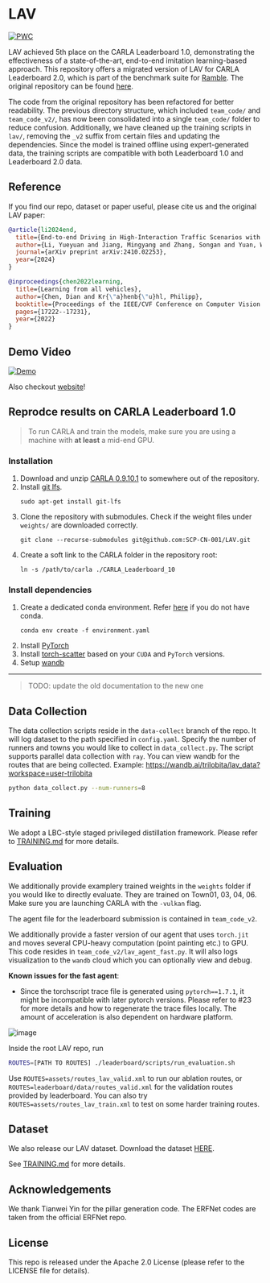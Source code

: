 # LAV

[![PWC](https://img.shields.io/endpoint.svg?url=https://paperswithcode.com/badge/learning-from-all-vehicles/autonomous-driving-on-carla-leaderboard)](https://paperswithcode.com/sota/autonomous-driving-on-carla-leaderboard?p=learning-from-all-vehicles)

LAV achieved 5th place on the CARLA Leaderboard 1.0, demonstrating the effectiveness of a state-of-the-art, end-to-end imitation learning-based approach. This repository offers a migrated version of LAV for CARLA Leaderboard 2.0, which is part of the benchmark suite for [Ramble](https://github.com/SCP-CN-001/ramble). The original repository can be found [here](git@github.com:dotchen/LAV.git).

The code from the original repository has been refactored for better readability. The previous directory structure, which included `team_code/` and `team_code_v2/`, has now been consolidated into a single `team_code/` folder to reduce confusion. Additionally, we have cleaned up the training scripts in `lav/`, removing the `_v2` suffix from certain files and updating the dependencies. Since the model is trained offline using expert-generated data, the training scripts are compatible with both Leaderboard 1.0 and Leaderboard 2.0 data.

## Reference

If you find our repo, dataset or paper useful, please cite us and the original LAV paper:

```bibtex
@article{li2024end,
  title={End-to-end Driving in High-Interaction Traffic Scenarios with Reinforcement Learning},
  author={Li, Yueyuan and Jiang, Mingyang and Zhang, Songan and Yuan, Wei and Wang, Chunxiang and Yang, Ming},
  journal={arXiv preprint arXiv:2410.02253},
  year={2024}
}

@inproceedings{chen2022learning,
  title={Learning from all vehicles},
  author={Chen, Dian and Kr{\"a}henb{\"u}hl, Philipp},
  booktitle={Proceedings of the IEEE/CVF Conference on Computer Vision and Pattern Recognition},
  pages={17222--17231},
  year={2022}
}
```

## Demo Video
[![Demo](https://img.youtube.com/vi/-TlxbmSQ7rQ/0.jpg)](https://www.youtube.com/watch?v=-TlxbmSQ7rQ)

Also checkout [website](https://dotchen.github.io/LAV/)!

## Reprodce results on CARLA Leaderboard 1.0

> To run CARLA and train the models, make sure you are using a machine with **at least** a mid-end GPU.

### Installation

1. Download and unzip [CARLA 0.9.10.1](https://github.com/carla-simulator/carla/releases/tag/0.9.10.1) to somewhere out of the repository.
2. Install [git lfs](https://git-lfs.github.com/).
    ```shell
    sudo apt-get install git-lfs
    ```
3. Clone the repository with submodules. Check if the weight files under `weights/` are downloaded correctly.
    ```shell
    git clone --recurse-submodules git@github.com:SCP-CN-001/LAV.git
    ```
4. Create a soft link to the CARLA folder in the repository root:
    ```shell
    ln -s /path/to/carla ./CARLA_Leaderboard_10
    ```

### Install dependencies

1. Create a dedicated conda environment. Refer [here](https://www.anaconda.com/products/individual#Downloads) if you do not have conda.
    ```shell
    conda env create -f environment.yaml
    ```
2. Install [PyTorch](https://pytorch.org/get-started/locally/)
3. Install [torch-scatter](https://github.com/rusty1s/pytorch_scatter) based on your `CUDA` and `PyTorch` versions.
4. Setup [wandb](https://docs.wandb.ai/quickstart)

---

> TODO: update the old documentation to the new one

## Data Collection
The data collection scripts reside in the `data-collect` branch of the repo.
It will log dataset to the path specified in `config.yaml`.
Specify the number of runners and towns you would like to collect in `data_collect.py`.
The script supports parallel data collection with `ray`.
You can view wandb for the routes that are being collected. Example: https://wandb.ai/trilobita/lav_data?workspace=user-trilobita

```bash
python data_collect.py --num-runners=8
```

## Training
We adopt a LBC-style staged privileged distillation framework.
Please refer to [TRAINING.md](docs/TRAINING.md) for more details.

## Evaluation
We additionally provide examplery trained weights in the `weights` folder if you would like to directly evaluate.
They are trained on Town01, 03, 04, 06.
Make sure you are launching CARLA with the `-vulkan` flag.

The agent file for the leaderboard submission is contained in `team_code_v2`.

We additionally provide a faster version of our agent that uses `torch.jit` and moves several CPU-heavy computation (point painting etc.) to GPU.
This code resides in `team_code_v2/lav_agent_fast.py`. It will also logs visualization to the `wandb` cloud which you can optionally view and debug.

**Known issues for the fast agent**:
* Since the torchscript trace file is generated using `pytorch==1.7.1`, it might be incompatible with later pytorch versions. Please refer to #23 for more details and how to regenerate the trace files locally. The amount of acceleration is also dependent on hardware platform.


![image](https://user-images.githubusercontent.com/10444308/189553598-bc688742-02fe-4e6a-8e92-b64760eadfa9.png)


Inside the root LAV repo, run
```bash
ROUTES=[PATH TO ROUTES] ./leaderboard/scripts/run_evaluation.sh
```
Use `ROUTES=assets/routes_lav_valid.xml` to run our ablation routes, or `ROUTES=leaderboard/data/routes_valid.xml` for the validation routes provided by leaderboard.
You can also try `ROUTES=assets/routes_lav_train.xml` to test on some harder training routes.

## Dataset
We also release our LAV dataset. Download the dataset [HERE](https://utexas.box.com/s/evo96v5md4r8nooma3z17kcnfjzp2wed).

See [TRAINING.md](docs/TRAINING.md) for more details.

## Acknowledgements
We thank Tianwei Yin for the pillar generation code.
The ERFNet codes are taken from the official ERFNet repo.

## License
This repo is released under the Apache 2.0 License (please refer to the LICENSE file for details).

